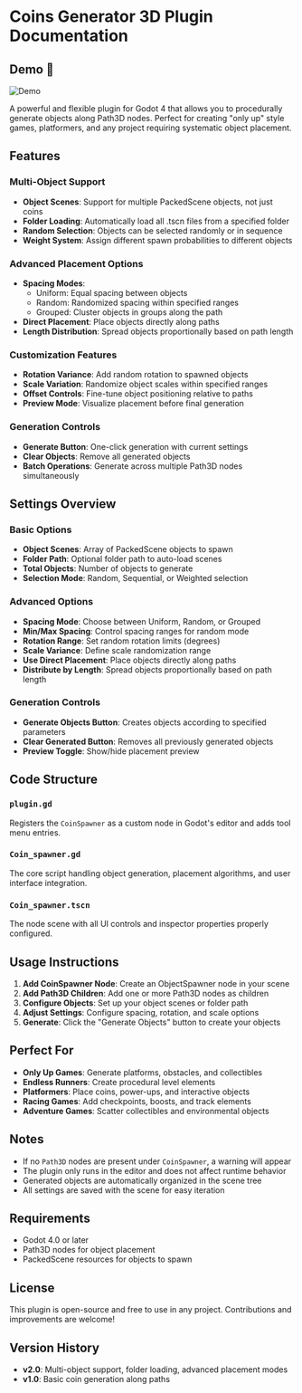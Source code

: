 # Coins Generator 3D Plugin Documentation

## Demo 🎥
![Demo](addons/Coins_Generator/tuto.gif)


A powerful and flexible plugin for Godot 4 that allows you to procedurally generate objects along Path3D nodes. Perfect for creating "only up" style games, platformers, and any project requiring systematic object placement.

## Features

### Multi-Object Support
- **Object Scenes**: Support for multiple PackedScene objects, not just coins
- **Folder Loading**: Automatically load all .tscn files from a specified folder
- **Random Selection**: Objects can be selected randomly or in sequence
- **Weight System**: Assign different spawn probabilities to different objects

### Advanced Placement Options
- **Spacing Modes**: 
  - Uniform: Equal spacing between objects
  - Random: Randomized spacing within specified ranges
  - Grouped: Cluster objects in groups along the path
- **Direct Placement**: Place objects directly along paths
- **Length Distribution**: Spread objects proportionally based on path length

### Customization Features
- **Rotation Variance**: Add random rotation to spawned objects
- **Scale Variation**: Randomize object scales within specified ranges
- **Offset Controls**: Fine-tune object positioning relative to paths
- **Preview Mode**: Visualize placement before final generation

### Generation Controls
- **Generate Button**: One-click generation with current settings
- **Clear Objects**: Remove all generated objects
- **Batch Operations**: Generate across multiple Path3D nodes simultaneously

## Settings Overview

### Basic Options
- **Object Scenes**: Array of PackedScene objects to spawn
- **Folder Path**: Optional folder path to auto-load scenes
- **Total Objects**: Number of objects to generate
- **Selection Mode**: Random, Sequential, or Weighted selection

### Advanced Options
- **Spacing Mode**: Choose between Uniform, Random, or Grouped
- **Min/Max Spacing**: Control spacing ranges for random mode
- **Rotation Range**: Set random rotation limits (degrees)
- **Scale Variance**: Define scale randomization range
- **Use Direct Placement**: Place objects directly along paths
- **Distribute by Length**: Spread objects proportionally based on path length

### Generation Controls
- **Generate Objects Button**: Creates objects according to specified parameters
- **Clear Generated Button**: Removes all previously generated objects
- **Preview Toggle**: Show/hide placement preview

## Code Structure

### `plugin.gd`
Registers the `CoinSpawner` as a custom node in Godot's editor and adds tool menu entries.

### `Coin_spawner.gd`
The core script handling object generation, placement algorithms, and user interface integration.

### `Coin_spawner.tscn`
The node scene with all UI controls and inspector properties properly configured.

## Usage Instructions

1. **Add CoinSpawner Node**: Create an ObjectSpawner node in your scene
2. **Add Path3D Children**: Add one or more Path3D nodes as children
3. **Configure Objects**: Set up your object scenes or folder path
4. **Adjust Settings**: Configure spacing, rotation, and scale options
5. **Generate**: Click the "Generate Objects" button to create your objects

## Perfect For

- **Only Up Games**: Generate platforms, obstacles, and collectibles
- **Endless Runners**: Create procedural level elements
- **Platformers**: Place coins, power-ups, and interactive objects
- **Racing Games**: Add checkpoints, boosts, and track elements
- **Adventure Games**: Scatter collectibles and environmental objects

## Notes

- If no `Path3D` nodes are present under `CoinSpawner`, a warning will appear
- The plugin only runs in the editor and does not affect runtime behavior
- Generated objects are automatically organized in the scene tree
- All settings are saved with the scene for easy iteration

## Requirements

- Godot 4.0 or later
- Path3D nodes for object placement
- PackedScene resources for objects to spawn

## License

This plugin is open-source and free to use in any project. Contributions and improvements are welcome!

## Version History

- **v2.0**: Multi-object support, folder loading, advanced placement modes
- **v1.0**: Basic coin generation along paths




